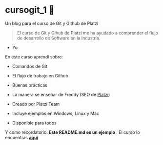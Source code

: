 # cursogit_1 💚
Un blog para el curso de Git y Github de Platzi
> El curso de Git y Gihub de Platzi me ha ayudado a comprender el flujo de desarrollo de Software en la Industria.
- Yo

En este curso aprendí sobre:
* Comandos de Git
* El flujo de trabajo en Github
* Buenas prácticas
* La manera se enseñar de Freddy (SEO de [Platzi](https://platzi.com/ "Platzi"))


* Creado por Platzi Team
* Incluye ejemplos en Windows, Linux y Mac
* Disponible para todos

Y como recordatorio: **Este README.md es un ejemplo** . El curso lo encuentras [**aquí**](https://platzi.com/cursos/git-github/ "aquí")